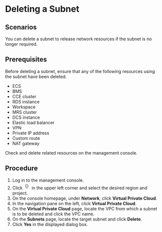 # Deleting a Subnet<a name="vpc_vpc_0002"></a>

## Scenarios<a name="s8ad0e546d9d54aa58a7129000d48ed42"></a>

You can delete a subnet to release network resources if the subnet is no longer required.

## Prerequisites<a name="section15525141093410"></a>

Before deleting a subnet, ensure that any of the following resources using the subnet have been deleted.

-   ECS
-   BMS
-   CCE cluster
-   RDS instance
-   Workspace
-   MRS cluster
-   DCS instance
-   Elastic load balancer
-   VPN
-   Private IP address
-   Custom route
-   NAT gateway

Check and delete related resources on the management console.

## Procedure<a name="s4b884e9768c64c3098a294765ad64bc9"></a>

1.  Log in to the management console.
2.  Click  ![](figures/icon-region.png)  in the upper left corner and select the desired region and project.
3.  On the console homepage, under  **Network**, click  **Virtual Private Cloud**.
4.  In the navigation pane on the left, click  **Virtual Private Cloud**.
5.  On the  **Virtual Private Cloud**  page, locate the VPC from which a subnet is to be deleted and click the VPC name.
6.  On the  **Subnets**  page, locate the target subnet and click  **Delete**.
7.  Click  **Yes**  in the displayed dialog box.

